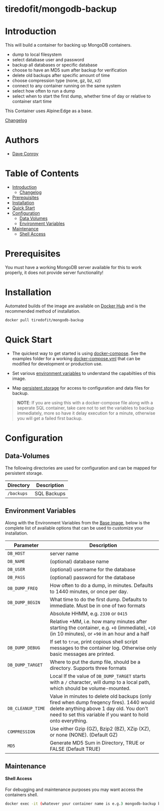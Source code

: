 # tiredofit/mongodb-backup

# Introduction

This will build a container for backing up MongoDB containers. 

* dump to local filesystem 
* select database user and password
* backup all databases or specific database
* choose to have an MD5 sum after backup for verification
* delete old backups after specific amount of time
* choose compression type (none, gz, bz, xz)
* connect to any container running on the same system
* select how often to run a dump
* select when to start the first dump, whether time of day or relative to container start time

This Container uses Alpine:Edge as a base.


[Changelog](CHANGELOG.md)

# Authors

- [Dave Conroy](https://github.com/tiredofit)

# Table of Contents

- [Introduction](#introduction)
    - [Changelog](CHANGELOG.md)
- [Prerequisites](#prerequisites)
- [Installation](#installation)
- [Quick Start](#quick-start)
- [Configuration](#configuration)
    - [Data Volumes](#data-volumes)
    - [Environment Variables](#environmentvariables)   
- [Maintenance](#maintenance)
    - [Shell Access](#shell-access)

# Prerequisites

You must have a working MongoDB server available for this to work properly, it does not provide server functionality!


# Installation

Automated builds of the image are available on [Docker Hub](https://hub.docker.com/tiredofit/mongodb-backup) and is the recommended method of installation.


```bash
docker pull tiredofit/mongodb-backup
```

# Quick Start

* The quickest way to get started is using [docker-compose](https://docs.docker.com/compose/). See the examples folder for a working [docker-compose.yml](examples/docker-compose.yml) that can be modified for development or production use.

* Set various [environment variables](#environment-variables) to understand the capabiltiies of this image.
* Map [persistent storage](#data-volumes) for access to configuration and data files for backup.

> **NOTE**: If you are using this with a docker-compose file along with a seperate SQL container, take care not to set the variables to backup immediately, more so have it delay execution for a minute, otherwise you will get a failed first backup.

# Configuration

## Data-Volumes

The following directories are used for configuration and can be mapped for persistent storage.

| Directory | Description |
|-----------|-------------|
| `/backups` | SQL Backups |
      

## Environment Variables

Along with the Environment Variables from the [Base image](https://hub.docker.com/r/tiredofit/alpine), below is the complete list of available options that can be used to customize your installation.


| Parameter | Description |
|-----------|-------------|
|  `DB_HOST` | server name
|  `DB_NAME` | (optional) database name
|  `DB_USER` | (optional) username for the database
|  `DB_PASS` | (optional) password for the database
|  `DB_DUMP_FREQ` | How often to do a dump, in minutes. Defaults to 1440 minutes, or once per day.
|  `DB_DUMP_BEGIN` | What time to do the first dump. Defaults to immediate. Must be in one of two formats
| | Absolute HHMM, e.g. `2330` or `0415`
| | Relative +MM, i.e. how many minutes after starting the container, e.g. `+0` (immediate), `+10` (in 10 minutes), or `+90` in an hour and a half
|  `DB_DUMP_DEBUG` | If set to `true`, print copious shell script messages to the container log. Otherwise only basic messages are printed.
|  `DB_DUMP_TARGET` | Where to put the dump file, should be a directory. Supports three formats |
| |  Local If the value of `DB_DUMP_TARGET` starts with a `/` character, will dump to a local path, which should be volume-mounted.
|  `DB_CLEANUP_TIME` | Value in minutes to delete old backups (only fired when dump freqency fires). 1440 would delete anything above 1 day old. You don't need to set this variable if you want to hold onto everything.
|  `COMPRESSION` | Use either Gzip (GZ), Bzip2 (BZ), XZip (XZ), or none (NONE). (Default GZ)
|  `MD5` | Generate MD5 Sum in Directory, TRUE or FALSE (Default TRUE)


## Maintenance
#### Shell Access

For debugging and maintenance purposes you may want access the containers shell. 

```bash
docker exec -it (whatever your container name is e.g.) mongodb-backup bash
```

